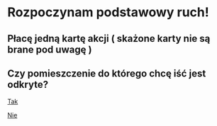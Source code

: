# Rozpoczynam podstawowy ruch!

## Płacę jedną kartę akcji ( skażone karty nie są brane pod uwagę )

## Czy pomieszczenie do którego chcę iść jest odkryte?

[Tak](podstawowy-ruch-decyzja/podstawowy-ruch-decyzja.md)

[Nie](podstawowy-ruch-odkrywam-pomieszczenie/podstawowy-ruch-odkrywam-pomieszczenie.md)